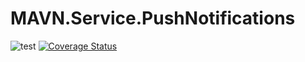 # MAVN.Service.PushNotifications

![test](https://github.com/OpenMAVN/MAVN.Service.PushNotifications/workflows/test/badge.svg)
[![Coverage Status](https://coveralls.io/repos/github/OpenMAVN/MAVN.Service.PushNotifications/badge.svg?branch=master)](https://coveralls.io/github/OpenMAVN/MAVN.Service.PushNotifications?branch=master)
